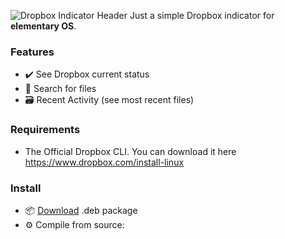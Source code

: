 ![Dropbox Indicator Header](https://github.com/rbribeiro/wingpanel-indicator-dropbox/blob/master/screenshots/top.png)
Just a simple Dropbox indicator for **elementary OS**.
### Features
- ✔️ See Dropbox current status
- 🔎️ Search for files
- 🗃️ Recent Activity (see most recent files)

### Requirements
- The Official Dropbox CLI. You can download it here https://www.dropbox.com/install-linux

### Install 
- 📦️ [Download](https://github.com/rbribeiro/wingpanel-indicator-dropbox/blob/master/packages/com.github.rbribeiro.wingpanel-indicator-dropbox_0.1_amd64.deb) .deb package
- ⚙️ Compile from source: 
